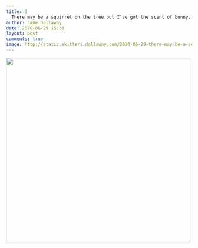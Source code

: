```yaml
---
title: |
  There may be a squirrel on the tree but I’ve got the scent of bunny... rabbit trumps squirrel every time
author: Jane Dallaway
date: 2020-06-29 15:30
layout: post
comments: true
image: http://static.skitters.dallaway.com/2020-06-29-there-may-be-a-squirrel-on-the-tree-but-i-ve-got-the-scent-of-bunny----rabbit-trumps-squirrel-every-time-thumb-1-IMG-0697.JPG
---
```


<div>
        <a href="http://static.skitters.dallaway.com/2020-06-29-there-may-be-a-squirrel-on-the-tree-but-i-ve-got-the-scent-of-bunny----rabbit-trumps-squirrel-every-time-fullsize-1-IMG-0697.JPG">
          <img src="http://static.skitters.dallaway.com/2020-06-29-there-may-be-a-squirrel-on-the-tree-but-i-ve-got-the-scent-of-bunny----rabbit-trumps-squirrel-every-time-thumb-1-IMG-0697.JPG" width="500" height="500"/>
        </a>
      </div>


  
      